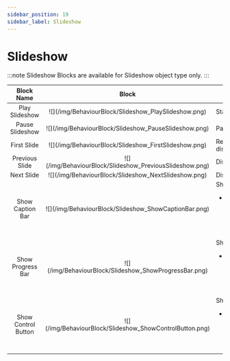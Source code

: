 ```yaml
---
sidebar_position: 19
sidebar_label: Slideshow
---
```


# Slideshow
:::note
Slideshow Blocks are available for Slideshow object type only.
:::
<table>
    <thead>
        <tr>
            <th>Block Name</th>
            <th>Block</th>
            <th>Description</th>
        </tr>
    </thead>
    <tbody>
        <tr>
            <td><center>Play Slideshow</center></td>
            <td class="behaviour-block-image"><center>![](/img/BehaviourBlock/Slideshow_PlaySlideshow.png)</center></td>
            <td>Start playing the slideshow.</td>
        </tr>
        <tr>
            <td><center>Pause Slideshow</center></td>
            <td class="behaviour-block-image"><center>![](/img/BehaviourBlock/Slideshow_PauseSlideshow.png)</center></td>
            <td>Pause the slideshow.</td>
        </tr>
        <tr>
            <td><center>First Slide</center></td>
            <td class="behaviour-block-image"><center>![](/img/BehaviourBlock/Slideshow_FirstSlideshow.png)</center></td>
            <td>Reset the slideshow to display the first slide.</td>
        </tr>
        <tr>
            <td><center>Previous Slide</center></td>
            <td class="behaviour-block-image"><center>![](/img/BehaviourBlock/Slideshow_PreviousSlideshow.png)</center></td>
            <td>Display the previous slide.</td>
        </tr>
        <tr>
            <td><center>Next Slide</center></td>
            <td class="behaviour-block-image"><center>![](/img/BehaviourBlock/Slideshow_NextSlideshow.png)</center></td>
            <td>Display the next slide.</td>
        </tr>
        <tr>
            <td><center>Show Caption Bar</center></td>
            <td class="behaviour-block-image"><center>![](/img/BehaviourBlock/Slideshow_ShowCaptionBar.png)</center></td>
            <td>Show .<ul><li>**Enable**: **[Boolean](../NodeType#boolean)** value specify whether to show the caption bar.</li></ul></td>
        </tr>
        <tr>
            <td><center>Show Progress Bar</center></td>
            <td class="behaviour-block-image"><center>![](/img/BehaviourBlock/Slideshow_ShowProgressBar.png)</center></td>
            <td>Show .<ul><li>**Enable**: **[Boolean](../NodeType#boolean)** value specify whether to show the progress bar.</li></ul></td>
        </tr>
        <tr>
            <td><center>Show Control Button</center></td>
            <td class="behaviour-block-image"><center>![](/img/BehaviourBlock/Slideshow_ShowControlButton.png)</center></td>
            <td>Show .<ul><li>**Enable**: **[Boolean](../NodeType#boolean)** value specify whether to show the control button.</li></ul></td>
        </tr>
    </tbody>
</table>